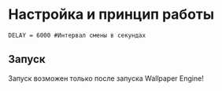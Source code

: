 # Настройка и принцип работы


```
DELAY = 6000 #Интервал смены в секундах
```

## Запуск

Запуск возможен только после запуска Wallpaper Engine!

